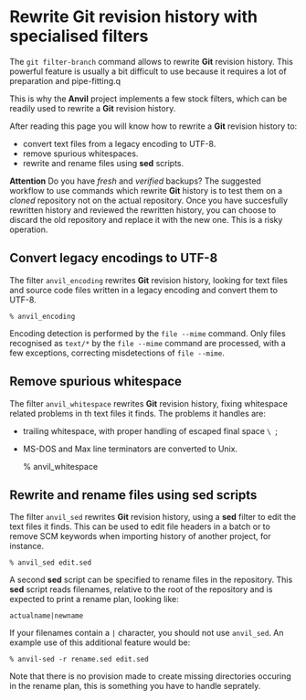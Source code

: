 # Rewrite Git revision history with specialised filters

The `git filter-branch` command allows to rewrite **Git** revision
history. This powerful feature is usually a bit difficult to use
because it requires a lot of preparation and pipe-fitting.q

This is why the **Anvil** project implements a few stock filters,
which can be readily used to rewrite a **Git** revision history.

After reading this page you will know how to rewrite a **Git**
revision history to:

 - convert text files from a legacy encoding to UTF-8.
 - remove spurious whitespaces.
 - rewrite and rename files using **sed** scripts.

**Attention** Do you have *fresh* and *verified* backups?  The
suggested workflow to use commands which rewrite **Git** history is to
test them on a *cloned* repository not on the actual repository.  Once
you have succesfully rewritten history and reviewed the rewritten
history, you can choose to discard the old repository and replace it
with the new one. This is a risky operation.


## Convert legacy encodings to UTF-8

The filter `anvil_encoding` rewrites **Git** revision history, looking
for text files and source code files written in a legacy encoding and
convert them to UTF-8.

    % anvil_encoding

Encoding detection is performed by the `file --mime` command. Only
files recognised as `text/*` by the `file --mime` command are
processed, with a few exceptions, correcting misdetections of
`file --mime`.


## Remove spurious whitespace

The filter `anvil_whitespace` rewrites **Git** revision history,
fixing whitespace related problems in th text files it finds. The
problems it handles are:

 - trailing whitespace, with proper handling of escaped final space `\ `;
 - MS-DOS and Max line terminators are converted to Unix.

    % anvil_whitespace


## Rewrite and rename files using sed scripts

The filter `anvil_sed` rewrites **Git** revision history, using a
**sed** filter to edit the text files it finds.  This can be used to
edit file headers in a batch or to remove SCM keywords when importing
history of another project, for instance.

    % anvil_sed edit.sed

A second **sed** script can be specified to rename files in the
repository.  This **sed** script reads filenames, relative to the root
of the repository and is expected to print a rename plan, looking like:

    actualname|newname

If your filenames contain a `|` character, you should not use
`anvil_sed`.  An example use of this additional feature would be:

    % anvil-sed -r rename.sed edit.sed

Note that there is no provision made to create missing directories
occuring in the rename plan, this is something you have to handle
seprately.
